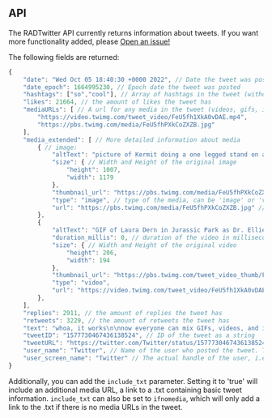 ## API

The RADTwitter API currently returns information about tweets. If you want more functionality added, please [Open an issue!](https://github.com/Radiants-DAO/BetterTwitFix/issues)

The following fields are returned:
```js
{
    "date": "Wed Oct 05 18:40:30 +0000 2022", // Date the tweet was posted
    "date_epoch": 1664995230, // Epoch date the tweet was posted
    "hashtags": ["so","cool"], // Array of hashtags in the tweet (without the actual hashtag)
    "likes": 21664, // the amount of likes the tweet has
    "mediaURLs": [ // A url for any media in the tweet (videos, gifs, images)
        "https://video.twimg.com/tweet_video/FeU5fh1XkA0vDAE.mp4",
        "https://pbs.twimg.com/media/FeU5fhPXkCoZXZB.jpg"
    ],
    "media_extended": [ // More detailed information about media
        { // image:
            "altText": "picture of Kermit doing a one legged stand on a bicycle seat riding through the park", // Alt text for the image or video, usually typed in by the poster of the tweet
            "size": { // Width and Height of the original image
                "height": 1007,
                "width": 1179
            },
            "thumbnail_url": "https://pbs.twimg.com/media/FeU5fhPXkCoZXZB.jpg", // For images, this is the same as 'url'
            "type": "image", // type of the media, can be 'image' or 'video'
            "url": "https://pbs.twimg.com/media/FeU5fhPXkCoZXZB.jpg" // direct URL to the media
        },
        {
            "altText": "GIF of Laura Dern in Jurassic Park as Dr. Ellie Sattler taking off her sunglasses in shock", 
            "duration_millis": 0, // duration of the video in milliseconds. This can be 0 if Twitter doesn't provide it (i.e gifs)
            "size": { // Width and Height of the original video
                "height": 206,
                "width": 194
            },
            "thumbnail_url": "https://pbs.twimg.com/tweet_video_thumb/FeU5fh1XkA0vDAE.jpg", // Direct link to the video thumbnail
            "type": "video",
            "url": "https://video.twimg.com/tweet_video/FeU5fh1XkA0vDAE.mp4" // Direct MP4 link
        },
    ],
    "replies": 2911, // the amount of replies the tweet has
    "retweets": 3229, // the amount of retweets the tweet has
    "text": "whoa, it works\n\nnow everyone can mix GIFs, videos, and images in one Tweet, available on iOS and Android https://t.co/LVVolAQPZi", // the tweet's text
    "tweetID": "1577730467436138524", // ID of the tweet as a string
    "tweetURL": "https://twitter.com/Twitter/status/1577730467436138524", // a link to the tweet, without tracking parameters
    "user_name": "Twitter", // Name of the user who posted the tweet. This CAN have spaces, emojis, etc. as it's not the 'handle' of the user. A good example is "Nintendo of America"
    "user_screen_name": "Twitter" // The actual handle of the user, i.e "NintendoAmerica"
}
```

Additionally, you can add the `include_txt` parameter. Setting it to 'true' will include an additional media URL, a link to a .txt containing basic tweet information.
`include_txt` can also be set to `ifnomedia`, which will only add a link to the .txt if there is no media URLs in the tweet.